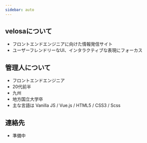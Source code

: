 ```yaml
---
sidebar: auto
---
```

## velosaについて  
- フロントエンドエンジニアに向けた情報発信サイト  
- ユーザーフレンドリーなUI、インタラクティブな表現にフォーカス  

## 管理人について  
- フロントエンドエンジニア  
- 20代前半  
- 九州  
- 地方国立大学卒  
- 主な言語は Vanilla JS / Vue.js / HTML5 / CSS3 / Scss  

## 連絡先  
- 準備中  